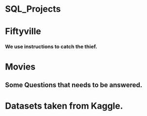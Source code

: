 # SQL_Projects
# Fiftyville
### We use instructions to catch the thief.


# Movies
## Some Questions that needs to be answered.

# Datasets taken from Kaggle.

